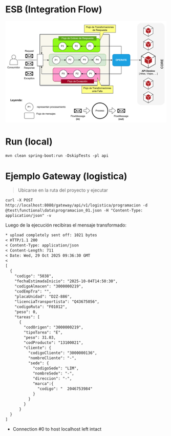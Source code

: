# ESB (Integration Flow)

![Diagrama de Flujo](doc/ebs_integrationflow.png)

# Run (local)

```
mvn clean spring-boot:run -DskipTests -pl api
```

# Ejemplo Gateway (logistica)

> Ubicarse en la ruta del proyecto y ejecutar

```
curl -X POST http://localhost:8080/gateway/api/v1/logistica/programacion -d @test\functional\data\programacion_01.json -H "Content-Type: application/json" -v
```

Luego de la ejecución recibiras el mensaje transformado:

```
* upload completely sent off: 1021 bytes
< HTTP/1.1 200
< Content-Type: application/json
< Content-Length: 711
< Date: Wed, 29 Oct 2025 09:36:30 GMT
<
[
  {
    "codigo": "5038",
    "fechaEstimadaInicio": "2025-10-04T14:50:30",
    "codigoAlmacen": "3000000219",
    "codEmpTra": "",
    "placaUnidad": "D2Z-886",
    "licenciaTransportista": "Q43675056",
    "codigoRuta": "F01012",
    "peso": 0,
    "tareas": [
      {
        "codOrigen": "3000000219",
        "tipoTarea": "E",
        "peso": 31.03,
        "codProducto": "13100021",
        "cliente": {
          "codigoCliente": "3000000136",
          "nombreCliente": "-",
          "sede": {
            "codigoSede": "LIM",
            "nombreSede": "-",
            "direccion": "-",
            "marca":{
              "codigo": "  2046753984"
            }
          }
        }
      }
  }
]
```
* Connection #0 to host localhost left intact
